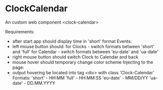 # ClockCalendar
An custom web component &lt;clock-calendar>


Requirements:
- after start app should display time in &#39;short&#39; format
Events:
- left mouse button should:
for Clocks - switch formats between &#39;short&#39; and &#39;full&#39;
for Calendar - switch formats between &#39;eu-date&#39; and &#39;ua-date&#39;
- right mouse button should switch Clock to Calendar and back
- mouse hover should temporary change color scheme
Injecting to the page:
- output hovering be located into tag &lt;div&gt; with class &#39;Clock-Calendar&#39;
Formats:
&#39;short&#39; - HH:MM
&#39;full&#39; - HH:MM:SS
&#39;eu-date&#39; - MM/DD/YY
&#39;ua-date&#39; - DD.MM.YYYY
